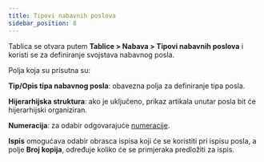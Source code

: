 ```yaml
---
title: Tipovi nabavnih poslova
sidebar_position: 8
---
```


Tablica se otvara putem **Tablice > Nabava > Tipovi nabavnih poslova** i koristi se za definiranje svojstava nabavnog posla.

Polja koja su prisutna su:

**Tip/Opis tipa nabavnog posla**: obavezna polja za definiranje tipa posla.

**Hijerarhijska struktura**: ako je uključeno, prikaz artikala unutar posla bit će hijerarhijski organiziran.  

**Numeracija**: za odabir odgovarajuće [numeracije](/docs/configurations/tables/fluentis-numerations). 

**Ispis** omogućava odabir obrasca ispisa koji će se koristiti pri ispisu posla, a polje **Broj kopija**, određuje koliko će se primjeraka predložiti za ispis.

